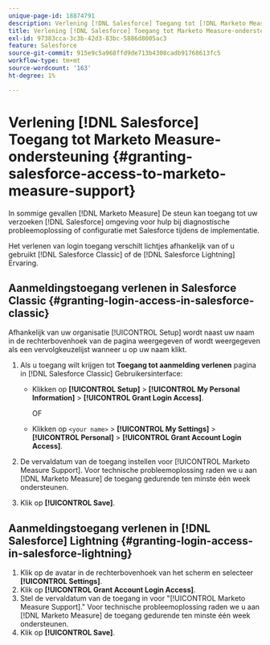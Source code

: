 ```yaml
---
unique-page-id: 18874791
description: Verlening [!DNL Salesforce] Toegang tot [!DNL Marketo Measure] Ondersteuning - [!DNL Marketo Measure]
title: Verlening [!DNL Salesforce] Toegang tot Marketo Measure-ondersteuning
exl-id: 97383cca-3c3b-42d3-83bc-5886d8005ac3
feature: Salesforce
source-git-commit: 915e9c5a968ffd9de713b4308cadb91768613fc5
workflow-type: tm+mt
source-wordcount: '163'
ht-degree: 1%

---
```


# Verlening [!DNL Salesforce] Toegang tot Marketo Measure-ondersteuning {#granting-salesforce-access-to-marketo-measure-support}

In sommige gevallen [!DNL Marketo Measure] De steun kan toegang tot uw verzoeken [!DNL Salesforce] omgeving voor hulp bij diagnostische probleemoplossing of configuratie met Salesforce tijdens de implementatie.

Het verlenen van login toegang verschilt lichtjes afhankelijk van of u gebruikt [!DNL Salesforce Classic] of de [!DNL Salesforce Lightning] Ervaring.

## Aanmeldingstoegang verlenen in Salesforce Classic {#granting-login-access-in-salesforce-classic}

Afhankelijk van uw organisatie [!UICONTROL Setup] wordt naast uw naam in de rechterbovenhoek van de pagina weergegeven of wordt weergegeven als een vervolgkeuzelijst wanneer u op uw naam klikt.

1. Als u toegang wilt krijgen tot **Toegang tot aanmelding verlenen** pagina in [!DNL Salesforce Classic] Gebruikersinterface:

   * Klikken op **[!UICONTROL Setup]** > **[!UICONTROL My Personal Information]** > **[!UICONTROL Grant Login Access]**.

     OF

   * Klikken op `<your name>` > **[!UICONTROL My Settings]** > **[!UICONTROL Personal]** > **[!UICONTROL Grant Account Login Access]**.

1. De vervaldatum van de toegang instellen voor [!UICONTROL Marketo Measure Support]. Voor technische probleemoplossing raden we u aan [!DNL Marketo Measure] de toegang gedurende ten minste één week ondersteunen.
1. Klik op **[!UICONTROL Save]**.

## Aanmeldingstoegang verlenen in [!DNL Salesforce] Lightning {#granting-login-access-in-salesforce-lightning}

1. Klik op de avatar in de rechterbovenhoek van het scherm en selecteer **[!UICONTROL Settings]**.
1. Klik op **[!UICONTROL Grant Account Login Access]**.
1. Stel de vervaldatum van de toegang in voor &quot;[!UICONTROL Marketo Measure Support].&quot; Voor technische probleemoplossing raden we u aan [!DNL Marketo Measure] de toegang gedurende ten minste één week ondersteunen.
1. Klik op **[!UICONTROL Save]**.
